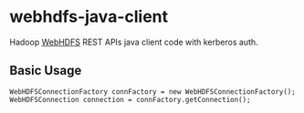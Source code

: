# webhdfs-java-client

Hadoop [WebHDFS][1] REST APIs java client code with kerberos auth.

## Basic Usage

	WebHDFSConnectionFactory connFactory = new WebHDFSConnectionFactory();
	WebHDFSConnection connection = connFactory.getConnection();

[1]: http://hortonworks.com/blog/webhdfs-%E2%80%93-http-rest-access-to-hdfs/
